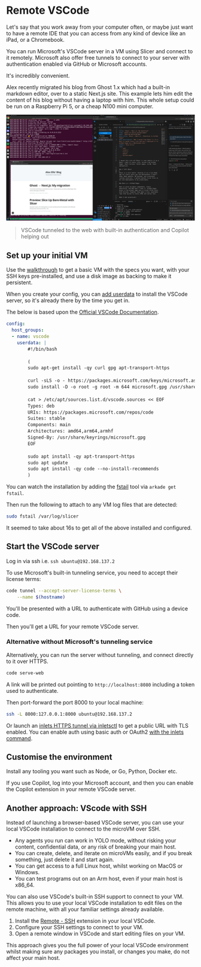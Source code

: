 # Remote VSCode

Let's say that you work away from your computer often, or maybe just want to have a remote IDE that you can access from any kind of device like an iPad, or a Chromebook.

You can run Microsoft's VSCode server in a VM using Slicer and connect to it remotely. Microsoft also offer free tunnels to connect to your server with authentication enabled via GitHub or Microsoft accounts.

It's incredibly convenient.

Alex recently migrated his blog from Ghost 1.x which had a built-in markdown editor, over to a static Next.js site. This example lets him edit the content of his blog without having a laptop with him. This whole setup could be run on a Raspberry Pi 5, or a cheap N100 mini computer.

![VSCode tunneled to the web with built-in authentication and Copilot helping out](/images/vscode-blog.jpg)
> VSCode tunneled to the web with built-in authentication and Copilot helping out

## Set up your initial VM

Use the [walkthrough](/getting-started/walkthrough) to get a basic VM with the specs you want, with your SSH keys pre-installed, and use a disk image as backing to make it persistent.

When you create your config, you can [add userdata](/tasks/userdata) to install the VSCode server, so it's already there by the time you get in.

The below is based upon the [Official VSCode Documentation](https://code.visualstudio.com/docs/setup/linux).

```yaml
config:
  host_groups:
  - name: vscode
    userdata: |
        #!/bin/bash

        (
        sudo apt-get install -qy curl gpg apt-transport-https

        curl -sLS -o - https://packages.microsoft.com/keys/microsoft.asc | gpg --dearmor > microsoft.gpg
        sudo install -D -o root -g root -m 644 microsoft.gpg /usr/share/keyrings/microsoft.gpg

        cat > /etc/apt/sources.list.d/vscode.sources << EOF
        Types: deb
        URIs: https://packages.microsoft.com/repos/code
        Suites: stable
        Components: main
        Architectures: amd64,arm64,armhf
        Signed-By: /usr/share/keyrings/microsoft.gpg
        EOF

        sudo apt install -qy apt-transport-https
        sudo apt update
        sudo apt install -qy code --no-install-recommends
        )
```

You can watch the installation by adding the [fstail](https://github.com/alexellis/fstail) tool via `arkade get fstail`.

Then run the following to attach to any VM log files that are detected:

```bash
sudo fstail /var/log/slicer
```

It seemed to take about 16s to get all of the above installed and configured.

## Start the VSCode server

Log in via ssh i.e. `ssh ubuntu@192.168.137.2`

To use Microsoft's built-in tunneling service, you need to accept their license terms:

```bash
code tunnel --accept-server-license-terms \
    --name $(hostname)
```

You'll be presented with a URL to authenticate with GitHub using a device code.

Then you'll get a URL for your remote VSCode server.

### Alternative without Microsoft's tunneling service

Alternatively, you can run the server without tunneling, and connect directly to it over HTTPS.

```bash
code serve-web
```

A link will be printed out pointing to `http://localhost:8080` including a token used to authenticate.

Then port-forward the port 8000 to your local machine:

```bash
ssh -L 8000:127.0.0.1:8000 ubuntu@192.168.137.2
```

Or launch an [inlets HTTPS tunnel via inletsctl](https://docs.inlets.dev/tutorial/automated-http-server/) to get a public URL with TLS enabled. You can enable auth using basic auth or OAuth2 [with the inlets command](https://docs.inlets.dev/tutorial/http-authentication/).

## Customise the environment

Install any tooling you want such as Node, or Go, Python, Docker etc.

If you use Copilot, log into your Microsoft account, and then you can enable the Copilot extension in your remote VSCode server.

## Another approach: VScode with SSH

Instead of launching a browser-based VSCode server, you can use your local VSCode installation to connect to the microVM over SSH.

* Any agents you run can work in YOLO mode, without risking your content, confidential data, or any risk of breaking your main host.
* You can create, delete, and iterate on microVMs easily, and if you break something, just delete it and start again.
* You can get access to a full Linux host, whilst working on MacOS or Windows.
* You can test programs out on an Arm host, even if your main host is x86_64.

You can also use VSCode's built-in SSH support to connect to your VM. This allows you to use your local VSCode installation to edit files on the remote machine, with all your familiar settings already available.

1. Install the [Remote - SSH](https://marketplace.visualstudio.com/items?itemName=ms-vscode-remote.remote-ssh) extension in your local VSCode.
2. Configure your SSH settings to connect to your VM.
3. Open a remote window in VSCode and start editing files on your VM.

This approach gives you the full power of your local VSCode environment whilst making sure any packages you install, or changes you make, do not affect your main host.